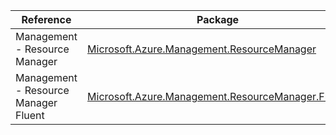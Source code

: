 | Reference | Package | Source |
|---|---|---|
|Management - Resource Manager|[Microsoft.Azure.Management.ResourceManager](https://www.nuget.org/packages/Microsoft.Azure.Management.ResourceManager)|[GitHub](https://github.com/Azure/azure-sdk-for-net/blob/main/)|
|Management - Resource Manager Fluent|[Microsoft.Azure.Management.ResourceManager.Fluent](https://www.nuget.org/packages/Microsoft.Azure.Management.ResourceManager.Fluent)|[GitHub](https://github.com/Azure/azure-sdk-for-net/blob/main/)|

